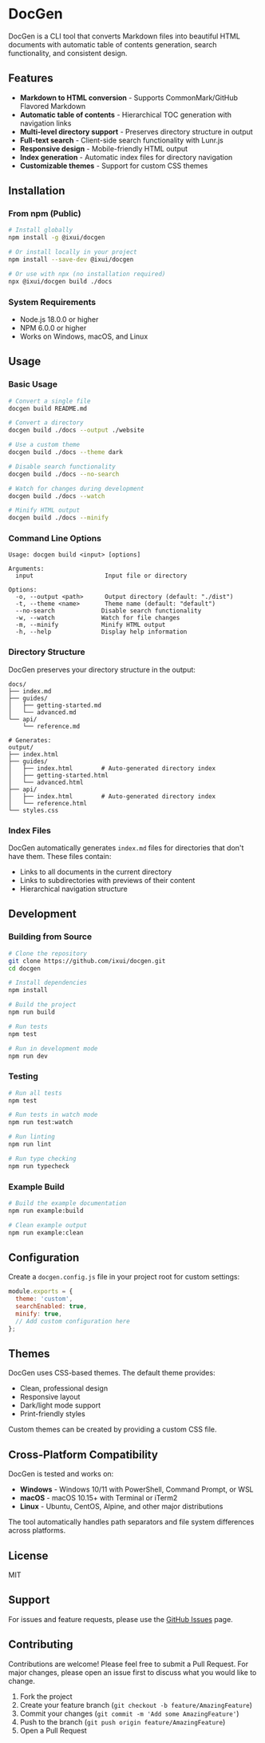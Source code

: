 # DocGen

DocGen is a CLI tool that converts Markdown files into beautiful HTML documents with automatic table of contents generation, search functionality, and consistent design.

## Features

- **Markdown to HTML conversion** - Supports CommonMark/GitHub Flavored Markdown
- **Automatic table of contents** - Hierarchical TOC generation with navigation links
- **Multi-level directory support** - Preserves directory structure in output
- **Full-text search** - Client-side search functionality with Lunr.js
- **Responsive design** - Mobile-friendly HTML output
- **Index generation** - Automatic index files for directory navigation
- **Customizable themes** - Support for custom CSS themes

## Installation

### From npm (Public)

```bash
# Install globally
npm install -g @ixui/docgen

# Or install locally in your project
npm install --save-dev @ixui/docgen

# Or use with npx (no installation required)
npx @ixui/docgen build ./docs
```

### System Requirements

- Node.js 18.0.0 or higher
- NPM 6.0.0 or higher
- Works on Windows, macOS, and Linux

## Usage

### Basic Usage

```bash
# Convert a single file
docgen build README.md

# Convert a directory
docgen build ./docs --output ./website

# Use a custom theme
docgen build ./docs --theme dark

# Disable search functionality
docgen build ./docs --no-search

# Watch for changes during development
docgen build ./docs --watch

# Minify HTML output
docgen build ./docs --minify
```

### Command Line Options

```
Usage: docgen build <input> [options]

Arguments:
  input                    Input file or directory

Options:
  -o, --output <path>      Output directory (default: "./dist")
  -t, --theme <name>       Theme name (default: "default")
  --no-search             Disable search functionality
  -w, --watch             Watch for file changes
  -m, --minify            Minify HTML output
  -h, --help              Display help information
```

### Directory Structure

DocGen preserves your directory structure in the output:

```
docs/
├── index.md
├── guides/
│   ├── getting-started.md
│   └── advanced.md
└── api/
    └── reference.md

# Generates:
output/
├── index.html
├── guides/
│   ├── index.html        # Auto-generated directory index
│   ├── getting-started.html
│   └── advanced.html
├── api/
│   ├── index.html        # Auto-generated directory index
│   └── reference.html
└── styles.css
```

### Index Files

DocGen automatically generates `index.md` files for directories that don't have them. These files contain:

- Links to all documents in the current directory
- Links to subdirectories with previews of their content
- Hierarchical navigation structure

## Development

### Building from Source

```bash
# Clone the repository
git clone https://github.com/ixui/docgen.git
cd docgen

# Install dependencies
npm install

# Build the project
npm run build

# Run tests
npm test

# Run in development mode
npm run dev
```

### Testing

```bash
# Run all tests
npm test

# Run tests in watch mode
npm run test:watch

# Run linting
npm run lint

# Run type checking
npm run typecheck
```

### Example Build

```bash
# Build the example documentation
npm run example:build

# Clean example output
npm run example:clean
```

## Configuration

Create a `docgen.config.js` file in your project root for custom settings:

```javascript
module.exports = {
  theme: 'custom',
  searchEnabled: true,
  minify: true,
  // Add custom configuration here
};
```

## Themes

DocGen uses CSS-based themes. The default theme provides:

- Clean, professional design
- Responsive layout
- Dark/light mode support
- Print-friendly styles

Custom themes can be created by providing a custom CSS file.

## Cross-Platform Compatibility

DocGen is tested and works on:

- **Windows** - Windows 10/11 with PowerShell, Command Prompt, or WSL
- **macOS** - macOS 10.15+ with Terminal or iTerm2
- **Linux** - Ubuntu, CentOS, Alpine, and other major distributions

The tool automatically handles path separators and file system differences across platforms.

## License

MIT

## Support

For issues and feature requests, please use the [GitHub Issues](https://github.com/ixui/docgen/issues) page.

## Contributing

Contributions are welcome! Please feel free to submit a Pull Request. For major changes, please open an issue first to discuss what you would like to change.

1. Fork the project
2. Create your feature branch (`git checkout -b feature/AmazingFeature`)
3. Commit your changes (`git commit -m 'Add some AmazingFeature'`)
4. Push to the branch (`git push origin feature/AmazingFeature`)
5. Open a Pull Request